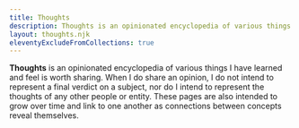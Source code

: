 ```yaml
---
title: Thoughts
description: Thoughts is an opinionated encyclopedia of various things I have learned and feel is worth sharing. When I do share an opinion, I do not intend to represent a final verdict on a subject, nor do I intend to represent the thoughts of any other people or entity. These pages are also intended to grow over time and link to one another as connections between concepts reveal themselves.
layout: thoughts.njk
eleventyExcludeFromCollections: true
---
```


**Thoughts** is an opinionated encyclopedia of various things I have learned and feel is worth sharing. When I do share
an opinion, I do not intend to represent a final verdict on a subject, nor do I intend to represent the thoughts of any
other people or entity. These pages are also intended to grow over time and link to one another as connections between
concepts reveal themselves.